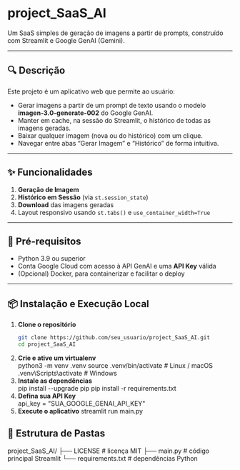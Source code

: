 # project_SaaS_AI

Um SaaS simples de geração de imagens a partir de prompts, construído com Streamlit e Google GenAI (Gemini).

---

## 🔍 Descrição

Este projeto é um aplicativo web que permite ao usuário:

- Gerar imagens a partir de um prompt de texto usando o modelo **imagen-3.0-generate-002** do Google GenAI.  
- Manter em cache, na sessão do Streamlit, o histórico de todas as imagens geradas.  
- Baixar qualquer imagem (nova ou do histórico) com um clique.  
- Navegar entre abas “Gerar Imagem” e “Histórico” de forma intuitiva.

---

## ✨ Funcionalidades

1. **Geração de Imagem**  
2. **Histórico em Sessão** (via `st.session_state`)  
3. **Download** das imagens geradas  
4. Layout responsivo usando `st.tabs()` e `use_container_width=True`

---

## 🚀 Pré-requisitos

- Python 3.9 ou superior  
- Conta Google Cloud com acesso à API GenAI e uma **API Key** válida  
- (Opcional) Docker, para containerizar e facilitar o deploy  

---

## 📦 Instalação e Execução Local

1. **Clone o repositório**  
   ```bash
   git clone https://github.com/seu_usuario/project_SaaS_AI.git
   cd project_SaaS_AI
2. **Crie e ative um virtualenv**  
    python3 -m venv .venv
    source .venv/bin/activate       # Linux / macOS
    .venv\Scripts\activate          # Windows
3. **Instale as dependências**  
    pip install --upgrade pip
    pip install -r requirements.txt
4. **Defina sua API Key**  
    api_key = "SUA_GOOGLE_GENAI_API_KEY"
5. **Execute o aplicativo**
    streamlit run main.py

    
## 📁 Estrutura de Pastas

project_SaaS_AI/
├── LICENSE                  # licença MIT
├── main.py                  # código principal Streamlit
└── requirements.txt         # dependências Python
